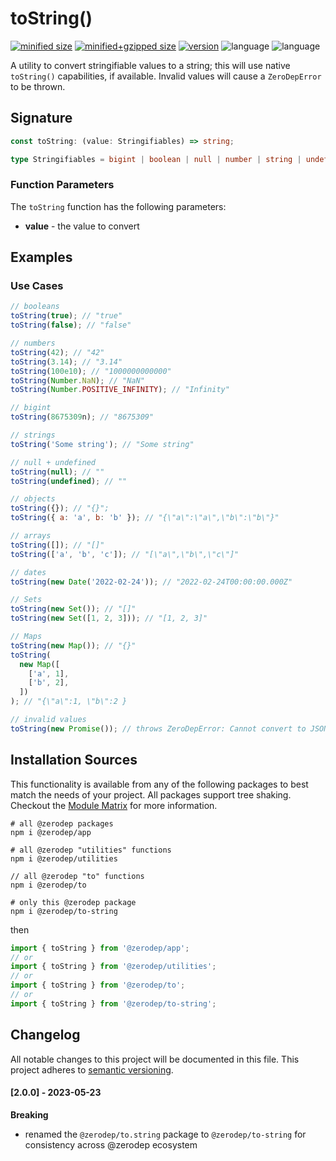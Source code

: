 # toString()

[![minified size](https://img.shields.io/bundlephobia/min/@zerodep/to-string?style=flat-square&color=blue)](https://bundlephobia.com/package/@zerodep/to-string)
[![minified+gzipped size](https://img.shields.io/bundlephobia/minzip/@zerodep/to-string?style=flat-square&color=blue)](https://bundlephobia.com/package/@zerodep/to-string)
[![version](https://img.shields.io/npm/v/@zerodep/to-string?style=flat-square&color=blue)](https://www.npmjs.com/package/@zerodep/to-string)
![language](https://img.shields.io/github/languages/top/cdepage/zerodep?style=flat-square)
![language](https://img.shields.io/badge/types-included-blue?style=flat-square)

A utility to convert stringifiable values to a string; this will use native `toString()` capabilities, if available. Invalid values will cause a `ZeroDepError` to be thrown.

## Signature

```typescript
const toString: (value: Stringifiables) => string;

type Stringifiables = bigint | boolean | null | number | string | undefined | Date | Map<string, Stringifiables> | Set<Stringifiables> | Stringifiables[] | { [key: string]: Stringifiables } | { toString: () => string; [key: string]: any };
```

### Function Parameters

The `toString` function has the following parameters:

- **value** - the value to convert

## Examples


### Use Cases

```javascript
// booleans
toString(true); // "true"
toString(false); // "false"

// numbers
toString(42); // "42"
toString(3.14); // "3.14"
toString(100e10); // "1000000000000"
toString(Number.NaN); // "NaN"
toString(Number.POSITIVE_INFINITY); // "Infinity"

// bigint
toString(8675309n); // "8675309"

// strings
toString('Some string'); // "Some string"

// null + undefined
toString(null); // ""
toString(undefined); // ""

// objects
toString({}); // "{}";
toString({ a: 'a', b: 'b' }); // "{\"a\":\"a\",\"b\":\"b\"}"

// arrays
toString([]); // "[]"
toString(['a', 'b', 'c']); // "[\"a\",\"b\",\"c\"]"

// dates
toString(new Date('2022-02-24')); // "2022-02-24T00:00:00.000Z"

// Sets
toString(new Set()); // "[]"
toString(new Set([1, 2, 3])); // "[1, 2, 3]"

// Maps
toString(new Map()); // "{}"
toString(
  new Map([
    ['a', 1],
    ['b', 2],
  ])
); // "{\"a\":1, \"b\":2 }

// invalid values
toString(new Promise()); // throws ZeroDepError: Cannot convert to JSON
```

## Installation Sources

This functionality is available from any of the following packages to best match the needs of your project. All packages support tree shaking. Checkout the [Module Matrix](/) for more information.


```shell
# all @zerodep packages
npm i @zerodep/app

# all @zerodep "utilities" functions
npm i @zerodep/utilities

// all @zerodep "to" functions
npm i @zerodep/to

# only this @zerodep package
npm i @zerodep/to-string
```
then

```javascript
import { toString } from '@zerodep/app';
// or
import { toString } from '@zerodep/utilities';
// or
import { toString } from '@zerodep/to';
// or
import { toString } from '@zerodep/to-string';
```

## Changelog

All notable changes to this project will be documented in this file. This project adheres to [semantic versioning](https://semver.org/spec/v2.0.0.html).

#### [2.0.0] - 2023-05-23

**Breaking**

- renamed the `@zerodep/to.string` package to `@zerodep/to-string` for consistency across @zerodep ecosystem

